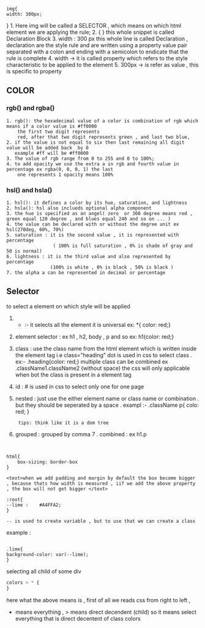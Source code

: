     img{
    width: 300px;

} 1. Here img will be called a SELECTOR , which means on which html element we are applying the rule; 2. { } this whole snippet is called Declaration Block 3. width : 300 px this whole line is called Declaration ,
declaration are the style rule and are written using a property value pair separated with a colon
and ending with a semicolon to endicate that the rule is complete 4. width -> it is called property which refers to the style characteristic to be applied to the element 5. 300px -> is refer as value , this is specific to property

## COLOR

### rgb() and rgba()

    1. rgb(): the hexadecimal value of a color is combination of rgb which means if a color value is #ff0000
        the first two digit represents
        red, after that two digit represents green , and last two blue,
    2. if the value is not equal to six then last remaining all digit value will be added back  by 0
       example #ff will be #ff0000
    3. The value of rgb range from 0 to 255 and 0 to 100%;
    4. to add opacity we use the extra a in rgb and fourth value in percentage ex rgba(0, 0, 0, 1) the last
        one represents 1 opacity means 100%

### hsl() and hsla()

    1. hsl(): it defines a color by its hue, saturation, and lightness
    2. hsla(): hsl also inclueds optional alpha component
    3. the hue is specified as an angel( zero  or 360 degree means red ,  green equal 120 degree , and blues equal 240 and so on ... )
    4. the value can be declared with or without the degree unit ex hsl(270deg, 60%, 70%)
    5. saturation : it is the second value , it is represented with percentage
                     ( 100% is full saturation , 0% is shade of gray and 50 is normal)
    6. lightness : it is the third value and also represented by percentage
                    (100% is white , 0% is black , 50% is black )
    7. the alpha a can be represented in decimal or percentage

## Selector

to select a element on which style will be applied

1.  - :- it selects all the element it is universal ex: \*{ color: red;}
2.  element selector : ex h1 , h2, body , p and so ex: h1{color: red;}
3.  class : use the class name from the html element which is written inside the element tag i.e class="heading"
    dot is used in css to select class . ex:- .heading{color: red;}
    multiple class can be combined ex .className1.className2 (without space) the css will only applicable when bot
    the class is present in a element tag
4.  id : # is used in css to select
    only one for one page
5.  nested : just use the either element name or class name or combination . but they should be seperated by a space .
    exampl :- .className p{
    colo: red;
    }

         tips: think like it is a dom tree

6.  grouped : grouped by comma
    7 . combined : ex h1.p

##

```

html{
    box-sizing: border-box
}
```

    <text>when we add padding and margin by default the box become bigger , because thats how width is measured , iif we add the above property , the box will not get bigger </text>

```
:root{
--lime :	#A4FFA2;
}
```

`-- is used to create variable , but to use that we can create a class `

example :

```

.lime{
background-color: var(--lime);
}

```

selecting all child of some div

```css
colors > * {
}
```

here what the above means is , first of all we reads css from right to left ,

- means everything , > means direct decendent (child)
  so it means select everything that is direct decentent of class colors
